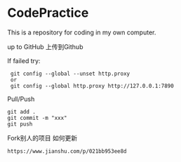 # CodePractice
This is a repository for coding in my own computer.

up to GitHub 上传到Github

If failed try:

```git
 git config --global --unset http.proxy
 or
 git config --global http.proxy http://127.0.0.1:7890
```

Pull/Push

```git
git add .
git commit -m "xxx"
git push
```



Fork别人的项目 如何更新

```
https://www.jianshu.com/p/021bb953ee8d
```

